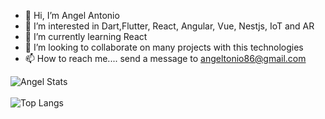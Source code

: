 - 👋 Hi, I’m Angel Antonio
- 👀 I’m interested in Dart,Flutter, React, Angular, Vue, Nestjs, IoT and AR
- 🌱 I’m currently learning React
- 💞️ I’m looking to collaborate on many projects with this technologies 
- 📫 How to reach me.... send a message to angeltonio86@gmail.com

 ![Angel Stats](https://github-readme-stats.vercel.app/api?username=angeltonio&theme=transparent&show_icons=true)\
 \
![Top Langs](https://github-readme-stats.vercel.app/api/top-langs/?username=angeltonio&layout=donut&hide=html,css,scss&theme=transparent&show_icons=true)

